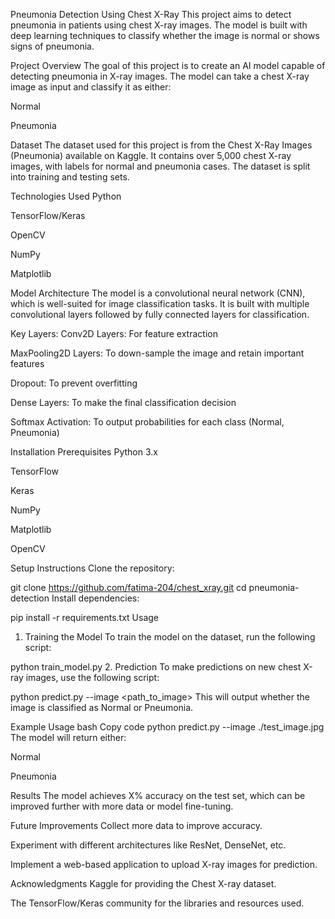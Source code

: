 Pneumonia Detection Using Chest X-Ray
This project aims to detect pneumonia in patients using chest X-ray images. The model is built with deep learning techniques to classify whether the image is normal or shows signs of pneumonia.

Project Overview
The goal of this project is to create an AI model capable of detecting pneumonia in X-ray images. The model can take a chest X-ray image as input and classify it as either:

Normal

Pneumonia

Dataset
The dataset used for this project is from the Chest X-Ray Images (Pneumonia) available on Kaggle. It contains over 5,000 chest X-ray images, with labels for normal and pneumonia cases. The dataset is split into training and testing sets.

Technologies Used
Python

TensorFlow/Keras

OpenCV

NumPy

Matplotlib

Model Architecture
The model is a convolutional neural network (CNN), which is well-suited for image classification tasks. It is built with multiple convolutional layers followed by fully connected layers for classification.

Key Layers:
Conv2D Layers: For feature extraction

MaxPooling2D Layers: To down-sample the image and retain important features

Dropout: To prevent overfitting

Dense Layers: To make the final classification decision

Softmax Activation: To output probabilities for each class (Normal, Pneumonia)

Installation
Prerequisites
Python 3.x

TensorFlow

Keras

NumPy

Matplotlib

OpenCV

Setup Instructions
Clone the repository:


git clone https://github.com/fatima-204/chest_xray.git
cd pneumonia-detection
Install dependencies:


pip install -r requirements.txt
Usage
1. Training the Model
To train the model on the dataset, run the following script:


python train_model.py
2. Prediction
To make predictions on new chest X-ray images, use the following script:


python predict.py --image <path_to_image>
This will output whether the image is classified as Normal or Pneumonia.

Example Usage
bash
Copy code
python predict.py --image ./test_image.jpg
The model will return either:

Normal

Pneumonia

Results
The model achieves X% accuracy on the test set, which can be improved further with more data or model fine-tuning.

Future Improvements
Collect more data to improve accuracy.

Experiment with different architectures like ResNet, DenseNet, etc.

Implement a web-based application to upload X-ray images for prediction.



Acknowledgments
Kaggle for providing the Chest X-ray dataset.

The TensorFlow/Keras community for the libraries and resources used.

